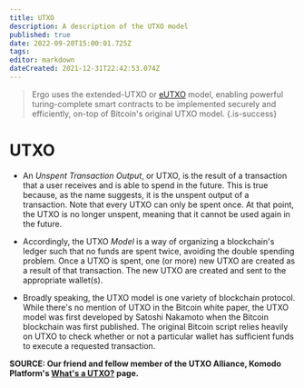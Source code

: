 ```yaml
---
title: UTXO
description: A description of the UTXO model
published: true
date: 2022-09-20T15:00:01.725Z
tags: 
editor: markdown
dateCreated: 2021-12-31T22:42:53.074Z
---
```


> Ergo uses the extended-UTXO or [eUTXO](https://ergonaut.space/en/Glossary/eUTXO) model, enabling powerful turing-complete smart contracts to be implemented securely and efficiently,  on-top of Bitcoin's original UTXO model.
{.is-success}
# UTXO

- An *Unspent Transaction Output*, or UTXO, is the result of a transaction that a user receives and is able to spend in the future. This is true because, as the name suggests, it is the unspent output of a transaction. Note that every UTXO can only be spent once. At that point, the UTXO is no longer unspent, meaning that it cannot be used again in the future.

- Accordingly, the UTXO *Model* is a way of organizing a blockchain's ledger such that no funds are spent twice, avoiding the double spending problem. Once a UTXO is spent, one (or more) new UTXO are created as a result of that transaction. The new UTXO are created and sent to the appropriate wallet(s).

- Broadly speaking, the UTXO model is one variety of blockchain protocol. While there's no mention of UTXO in the Bitcoin white paper, the UTXO model was first developed by Satoshi Nakamoto when the Bitcoin blockchain was first published. The original Bitcoin script relies heavily on UTXO to check whether or not a particular wallet has sufficient funds to execute a requested transaction.

**SOURCE: Our friend and fellow member of the UTXO Alliance, Komodo Platform's [What's a UTXO?](https://komodoplatform.com/en/academy/whats-utxo/) page.**


